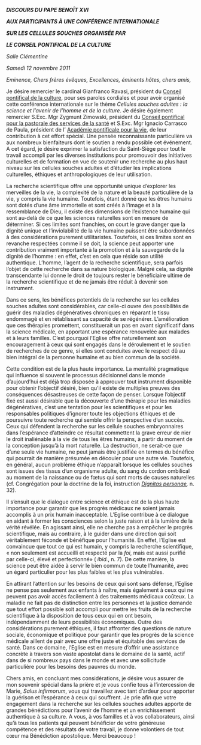 ***DISCOURS DU PAPE BENOÎT XVI***

***AUX PARTICIPANTS À UNE CONFÉRENCE INTERNATIONALE***

***SUR LES CELLULES SOUCHES ORGANISÉE PAR***

***LE CONSEIL PONTIFICAL DE LA CULTURE***

*Salle Clémentine*

*Samedi 12 novembre 2011*

*Eminence,* *Chers frères évêques,* *Excellences, éminents hôtes, chers amis,*

Je désire remercier le cardinal Gianfranco Ravasi, président du [Conseil pontifical de la culture](http://www.vatican.va/roman_curia/pontifical_councils/cultr/index_fr.htm), pour ses paroles cordiales et pour avoir organisé cette conférence internationale sur le thème *Cellules souches adultes : la science et l’avenir de l’homme et de la culture*. Je désire également remercier S.Exc. Mgr Zygmunt Zimowski, président du [Conseil pontifical pour la pastorale des services de la santé](http://www.vatican.va/roman_curia/pontifical_councils/hlthwork/index_fr.htm) et S.Exc. Mgr Ignacio Carrasco de Paula, président de l’ [Académie pontificale pour la vie](http://www.vatican.va/roman_curia/pontifical_academies/acdlife/index_fr.htm), de leur contribution à cet effort spécial. Une pensée reconnaissante particulière va aux nombreux bienfaiteurs dont le soutien a rendu possible cet événement. A cet égard, je désire exprimer la satisfaction du Saint-Siège pour tout le travail accompli par les diverses institutions pour promouvoir des initiatives culturelles et de formation en vue de soutenir une recherche au plus haut niveau sur les cellules souches adultes et d’étudier les implications culturelles, éthiques et anthropologiques de leur utilisation.

La recherche scientifique offre une opportunité unique d’explorer les merveilles de la vie, la complexité de la nature et la beauté particulière de la vie, y compris la vie humaine. Toutefois, étant donné que les êtres humains sont dotés d’une âme immortelle et sont créés à l’image et à la ressemblance de Dieu, il existe des dimensions de l’existence humaine qui sont au-delà de ce que les sciences naturelles sont en mesure de déterminer. Si ces limites sont franchies, on court le grave danger que la dignité unique et l’inviolabilité de la vie humaine puissent être subordonnées à des considérations purement utilitaristes. Toutefois, si ces limites sont en revanche respectées comme il se doit, la science peut apporter une contribution vraiment importante à la promotion et à la sauvegarde de la dignité de l’homme : en effet, c’est en cela que réside son utilité authentique. L’homme, l’agent de la recherche scientifique, sera parfois l’objet de cette recherche dans sa nature biologique. Malgré cela, sa dignité transcendante lui donne le droit de toujours rester le bénéficiaire ultime de la recherche scientifique et de ne jamais être réduit à devenir son instrument.

Dans ce sens, les bénéfices potentiels de la recherche sur les cellules souches adultes sont considérables, car celle-ci ouvre des possibilités de guérir des maladies dégénératives chroniques en réparant le tissu endommagé et en rétablissant sa capacité de se régénérer. L’amélioration que ces thérapies promettent, constituerait un pas en avant significatif dans la science médicale, en apportant une espérance renouvelée aux malades et à leurs familles. C’est pourquoi l’Eglise offre naturellement son encouragement à ceux qui sont engagés dans le déroulement et le soutien de recherches de ce genre, si elles sont conduites avec le respect dû au bien intégral de la personne humaine et au bien commun de la société.

Cette condition est de la plus haute importance. La mentalité pragmatique qui influence si souvent le processus décisionnel dans le monde d’aujourd’hui est déjà trop disposée à approuver tout instrument disponible pour obtenir l’objectif désiré, bien qu’il existe de multiples preuves des conséquences désastreuses de cette façon de penser. Lorsque l’objectif fixé est aussi désirable que la découverte d’une thérapie pour les maladies dégénératives, c’est une tentation pour les scientifiques et pour les responsables politiques d’ignorer toute les objections éthiques et de poursuivre toute recherche qui semble offrir la perspective d’un succès. Ceux qui défendent la recherche sur les cellule souches embryonnaires dans l’espérance d’atteindre ce résultat commettent la grave erreur de nier le droit inaliénable à la vie de tous les êtres humains, à partir du moment de la conception jusqu’à la mort naturelle. La destruction, ne serait-ce que d’une seule vie humaine, ne peut jamais être justifiée en termes du bénéfice qui pourrait de manière présumée en découler pour une autre vie. Toutefois, en général, aucun problème éthique n’apparaît lorsque les cellules souches sont issues des tissus d’un organisme adulte, du sang du cordon ombilical au moment de la naissance ou de fœtus qui sont morts de causes naturelles (cf. Congrégation pour la doctrine de la foi, instruction *[Dignitas personae](http://www.vatican.va/roman_curia/congregations/cfaith/documents/rc_con_cfaith_doc_20081208_dignitas-personae_fr.html),* n. 32).

Il s’ensuit que le dialogue entre science et éthique est de la plus haute importance pour garantir que les progrès médicaux ne soient jamais accomplis à un prix humain inacceptable. L’Eglise contribue à ce dialogue en aidant à former les consciences selon la juste raison et à la lumière de la vérité révélée. En agissant ainsi, elle ne cherche pas à empêcher le progrès scientifique, mais au contraire, à le guider dans une direction qui soit véritablement féconde et bénéfique pour l’humanité. En effet, l’Eglise est convaincue que tout ce qui est humain, y compris la recherche scientifique, « non seulement est accueilli et respecté par la *foi*, mais est aussi purifié par celle-ci, élevé et perfectionné» ( *ibid.*, n. 7). De cette manière, la science peut être aidée à servir le bien commun de toute l’humanité, avec un égard particulier pour les plus faibles et les plus vulnérables.

En attirant l’attention sur les besoins de ceux qui sont sans défense, l’Eglise ne pense pas seulement aux enfants à naître, mais également à ceux qui ne peuvent pas avoir accès facilement à des traitements médicaux coûteux. La maladie ne fait pas de distinction entre les personnes et la justice demande que tout effort possible soit accompli pour mettre les fruits de la recherche scientifique à la disposition de tous ceux qui en ont besoin, indépendamment de leurs possibilités économiques. Outre des considérations purement éthiques, il faut affronter des questions de nature sociale, économique et politique pour garantir que les progrès de la science médicale aillent de pair avec une offre juste et équitable des services de santé. Dans ce domaine, l’Eglise est en mesure d’offrir une assistance concrète à travers son vaste apostolat dans le domaine de la santé, actif dans de si nombreux pays dans le monde et avec une sollicitude particulière pour les besoins des pauvres du monde.

Chers amis, en concluant mes considérations, je désire vous assurer de mon souvenir spécial dans la prière et je vous confie tous à l’intercession de Marie, *Salus infirmorum*, vous qui travaillez avec tant d’ardeur pour apporter la guérison et l’espérance à ceux qui souffrent. Je prie afin que votre engagement dans la recherche sur les cellules souches adultes apporte de grandes bénédictions pour l’avenir de l’homme et un enrichissement authentique à sa culture. A vous, à vos familles et à vos collaborateurs, ainsi qu’à tous les patients qui peuvent bénéficier de votre généreuse compétence et des résultats de votre travail, je donne volontiers de tout cœur ma Bénédiction apostolique. Merci beaucoup !